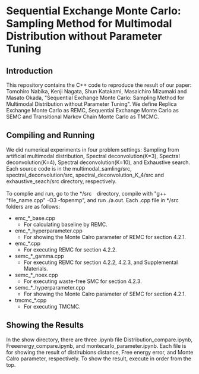 # Sequential Exchange Monte Carlo: Sampling Method for Multimodal Distribution without Parameter Tuning

## Introduction
This repository contains the C++ code to reproduce the result of our paper: Tomohiro Nabika, Kenji Nagata, Shun Katakami, Masaichiro Mizumaki and Masato Okada, "Sequential Exchange Monte Carlo: Sampling Method for Multimodal Distribution without Parameter Tuning". We define Replica Exchange Monte Carlo as REMC, Sequential Exchange Monte Carlo as SEMC and Transitional Markov Chain Monte Carlo as TMCMC. 
## Compiling and Running
We did numerical experiments in four problem settings: Sampling from artificial multimodal distribution, Spectral deconvolution(K=3), Spectral deconvolution(K=4), Spectral deconvolution(K=10), and Exhaustive search. Each source code is in the multimodal_samling/src, spectral_deconvolution/src, spectral_deconvolution_K_4/src and exhaustive_seach/src directory, respectively. 

To complie and run, go to the */src　directory, compile with "g++ "file_name.cpp" -O3 -fopenmp", and run ./a.out. Each .cpp file in */src folders are as follows:

- emc_*_base.cpp
  - For calculating baseline by REMC.
- emc_*_hyperparameter.cpp
  - For showing the Monte Calro parameter of REMC for section 4.2.1.
- emc_*.cpp
  - For executing REMC for section 4.2.2.
- semc_*_gamma.cpp
  - For executing REMC for section 4.2.2, 4.2.3, and Supplemental Materials.
- semc_*_noex.cpp
  - For executing waste-free SMC for section 4.2.3.
- semc_*_hyperparameter.cpp
  - For showing the Monte Calro parameter of SEMC for section 4.2.1.
- tmcmc_*.cpp
  - For executing TMCMC.
  
## Showing the Results
In the show directory, there are three .ipynb file Distribution_compare.ipynb, Freeenergy_compare.ipynb, and montecarlo_parameter.ipynb. 
Each file is for showing the result of distirubions distance, Free energy error, and Monte Calro parameter, respectively.
To show the result, execute in order from the top.


